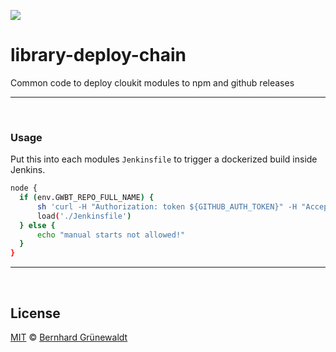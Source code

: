 [![](https://cloukit.github.io/assets/images/cloukit-banner-github.svg?v3)](https://cloukit.github.io/)

# library-deploy-chain

Common code to deploy cloukit modules to npm and github releases

----


&nbsp;

### Usage

Put this into each modules `Jenkinsfile` to trigger a dockerized build inside Jenkins.

```bash
node {
  if (env.GWBT_REPO_FULL_NAME) {
      sh 'curl -H "Authorization: token ${GITHUB_AUTH_TOKEN}" -H "Accept: application/vnd.github.v3.raw" -o Jenkinsfile -L https://api.github.com/repos/cloukit/library-deploy-chain/contents/Jenkinsfile'
      load('./Jenkinsfile')
  } else {
      echo "manual starts not allowed!"
  }
}
```

-----

&nbsp;

## License

[MIT](./LICENSE) © [Bernhard Grünewaldt](https://github.com/clouless)
